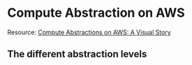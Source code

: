 # Compute Abstraction on AWS

Resource: [Compute Abstractions on AWS: A Visual Story](https://aws.amazon.com/blogs/architecture/compute-abstractions-on-aws-a-visual-story/)

## The different abstraction levels
